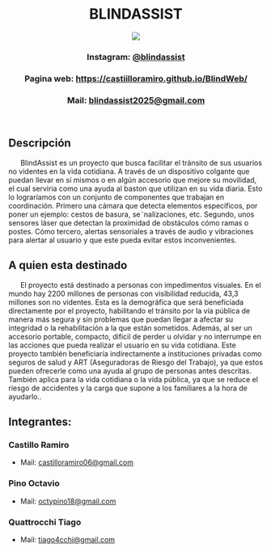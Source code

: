 <div align="center">

# BLINDASSIST

<img src="/docs/SocialNetwork/logo sin letras.jpg">

### Instagram: [@blindassist](https://www.instagram.com/blindassist/)

### Pagina web: https://castiilloramiro.github.io/BlindWeb/

### Mail: blindassist2025@gmail.com

&nbsp;

</div>

## Descripción
&nbsp;&nbsp;&nbsp;&nbsp;&nbsp;&nbsp;BlindAssist es un proyecto que busca facilitar el tránsito de sus usuarios no videntes en la vida cotidiana. A través de un dispositivo colgante que puedan llevar en sí mismos o en algún accesorio que mejore su movilidad, el cual serviria como una ayuda al baston que utilizan en su vida diaria. Esto lo lograríamos con un conjunto de componentes que trabajan en coordinación. Primero una cámara que detecta elementos específicos, por poner un ejemplo: cestos de basura, se˜nalizaciones, etc. Segundo, unos sensores láser que detectan la proximidad de obstáculos cómo ramas o postes. Cómo tercero, alertas sensoriales a través de audio y vibraciones para
alertar al usuario y que este pueda evitar estos inconvenientes.<br>

## A quien esta destinado
&nbsp;&nbsp;&nbsp;&nbsp;&nbsp;&nbsp;El proyecto está destinado a personas con impedimentos visuales. En el mundo hay 2200 millones de personas con visibilidad reducida, 43,3 millones son no videntes. Esta es la demográfica que será beneficiada directamente por el proyecto, habilitando el tránsito
por la vía pública de manera más segura y sin problemas que puedan llegar a afectar
su integridad o la rehabilitación a la que están sometidos. Además, al ser un accesorio
portable, compacto, difícil de perder u olvidar y no interrumpe en las acciones que pueda realizar el usuario en su vida cotidiana. Este proyecto también beneficiaría indirectamente a instituciones privadas como seguros de salud y ART (Aseguradoras de Riesgo del Trabajo), ya que estos pueden ofrecerle como una ayuda al grupo de personas antes descritas. También aplica para la vida cotidiana o la vida pública, ya que se reduce el riesgo de accidentes y la carga que supone a los familiares a la hora de ayudarlo..<br>

## Integrantes:
<div align="center">

</div>

### Castillo Ramiro

- Mail: castilloramiro06@gmail.com

### Pino Octavio

- Mail: octypino18@gmail.com

### Quattrocchi Tiago

- Mail: tiago4cchi@gmail.com



